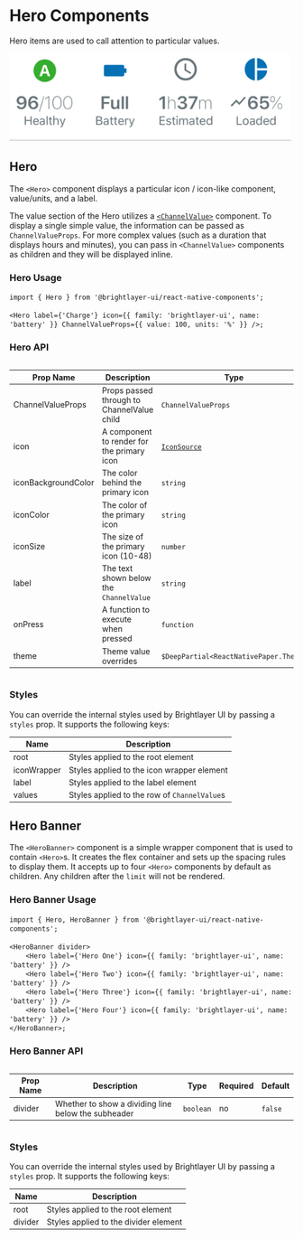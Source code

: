 # Hero Components

Hero items are used to call attention to particular values.

<img width="500" alt="Hero Banner with heroes" src="./images/hero.png">

## Hero

The `<Hero>` component displays a particular icon / icon-like component, value/units, and a label.

The value section of the Hero utilizes a [`<ChannelValue>`](./ChannelValue.md) component. To display a single simple value, the information can be passed as `ChannelValueProps`. For more complex values (such as a duration that displays hours and minutes), you can pass in `<ChannelValue>` components as children and they will be displayed inline.

### Hero Usage

```tsx
import { Hero } from '@brightlayer-ui/react-native-components';

<Hero label={'Charge'} icon={{ family: 'brightlayer-ui', name: 'battery' }} ChannelValueProps={{ value: 100, units: '%' }} />;
```

### Hero API

<div style="overflow: auto">

| Prop Name           | Description                                | Type                                   | Required | Default                |
| ------------------- | ------------------------------------------ | -------------------------------------- | -------- | ---------------------- |
| ChannelValueProps   | Props passed through to ChannelValue child | `ChannelValueProps`                    | no       |                        |
| icon                | A component to render for the primary icon | [`IconSource`](./Icons.md)             | yes      |                        |
| iconBackgroundColor | The color behind the primary icon          | `string`                               | no       | `theme.colors.surface` |
| iconColor           | The color of the primary icon              | `string`                               | no       | `theme.colors.text`    |
| iconSize            | The size of the primary icon (10-48)       | `number`                               | no       | 36                     |
| label               | The text shown below the `ChannelValue`    | `string`                               | yes      |                        |
| onPress             | A function to execute when pressed         | `function`                             | no       |                        |
| theme               | Theme value overrides                      | `$DeepPartial<ReactNativePaper.Theme>` | no       |                        |

</div>

### Styles

You can override the internal styles used by Brightlayer UI by passing a `styles` prop. It supports the following keys:

| Name        | Description                                  |
| ----------- | -------------------------------------------- |
| root        | Styles applied to the root element           |
| iconWrapper | Styles applied to the icon wrapper element   |
| label       | Styles applied to the label element          |
| values      | Styles applied to the row of `ChannelValue`s |

## Hero Banner

The `<HeroBanner>` component is a simple wrapper component that is used to contain `<Hero>`s. It creates the flex container and sets up the spacing rules to display them. It accepts up to four `<Hero>` components by default as children. Any children after the `limit` will not be rendered.

### Hero Banner Usage

```tsx
import { Hero, HeroBanner } from '@brightlayer-ui/react-native-components';

<HeroBanner divider>
    <Hero label={'Hero One'} icon={{ family: 'brightlayer-ui', name: 'battery' }} />
    <Hero label={'Hero Two'} icon={{ family: 'brightlayer-ui', name: 'battery' }} />
    <Hero label={'Hero Three'} icon={{ family: 'brightlayer-ui', name: 'battery' }} />
    <Hero label={'Hero Four'} icon={{ family: 'brightlayer-ui', name: 'battery' }} />
</HeroBanner>;
```

### Hero Banner API

<div style="overflow: auto">

| Prop Name | Description                                         | Type      | Required | Default |
| --------- | --------------------------------------------------- | --------- | -------- | ------- |
| divider   | Whether to show a dividing line below the subheader | `boolean` | no       | `false` |

</div>

### Styles

You can override the internal styles used by Brightlayer UI by passing a `styles` prop. It supports the following keys:

| Name    | Description                           |
| ------- | ------------------------------------- |
| root    | Styles applied to the root element    |
| divider | Styles applied to the divider element |
